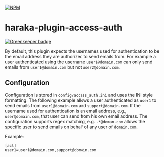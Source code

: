 [![NPM][npm-img]][npm-url]

# haraka-plugin-access-auth

[![Greenkeeper badge](https://badges.greenkeeper.io/AuspeXeu/haraka-plugin-access-auth.svg)](https://greenkeeper.io/)

By default, this plugin expects the usernames used for authentication to be the email address they are authorized to send emails from. For example a user authenticated using the username `user1@domain.com` can only send emails from `user1@domain.com` but not `user2@domain.com`.

Configuration
-------------

Configuration is stored in `config/access_auth.ini` and uses the INI style formatting. The following example allows a user authenticated as `user1` to send emails from `user1@domain.com` and `support@domain.com`. If the username used for authentication is an email address, e.g., `user@domain.com`, that user can send from his own email address. The configuration supports regex matching, e.g. `.*@doman.com` allows the specific user to send emails on behalf of any user of `domain.com`.

Example:

```
[acl]
user1=user1@domain.com,support@domain.com
```

[npm-img]: https://nodei.co/npm/haraka-plugin-access-auth.png
[npm-url]: https://www.npmjs.com/package/haraka-plugin-access-auth
